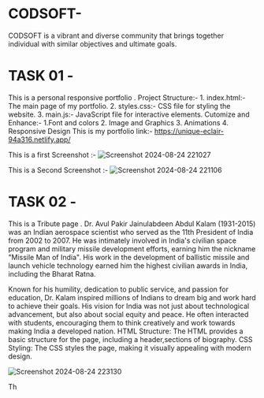 # CODSOFT-
CODSOFT is a vibrant and diverse community that brings together individual with similar objectives and ultimate goals. 

# TASK 01 -
This is a personal responsive portfolio .
Project Structure:- 1. index.html:- The main page of my portfolio.
                    2. styles.css:- CSS file for styling the website.
                    3. main.js:- JavaScript file for interactive elements.
Cutomize and Enhance:- 1.Font and colors
                       2. Image and Graphics
                       3. Animations
                       4. Responsive Design
This is my portfolio link:- https://unique-eclair-94a316.netlify.app/

This is a first Screenshot :-
                             ![Screenshot 2024-08-24 221027](https://github.com/user-attachments/assets/cc0e8b88-4cc3-476e-8cb9-e3139870b142)

This is a Second Screenshot :-
                              ![Screenshot 2024-08-24 221106](https://github.com/user-attachments/assets/c1a60840-5079-4d3b-ab79-76e3121cb9b2)

# TASK 02 -
This is a Tribute page .
Dr. Avul Pakir Jainulabdeen Abdul Kalam (1931-2015) was an Indian aerospace scientist who served as the 11th President of India from 2002 to 2007. He was intimately involved in India's civilian space program and military missile development efforts, earning him the nickname "Missile Man of India". His work in the development of ballistic missile and launch vehicle technology earned him the highest civilian awards in India, including the Bharat Ratna.

Known for his humility, dedication to public service, and passion for education, Dr. Kalam inspired millions of Indians to dream big and work hard to achieve their goals. His vision for India was not just about technological advancement, but also about social equity and peace. He often interacted with students, encouraging them to think creatively and work towards making India a developed nation.
HTML Structure: The HTML provides a basic structure for the page, including a header,sections of biography.
CSS Styling: The CSS styles the page, making it visually appealing with modern design.

![Screenshot 2024-08-24 223130](https://github.com/user-attachments/assets/28ee34b1-dec0-48c3-ab4c-d6349a4c2341)

Th 

